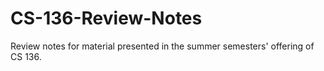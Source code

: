 CS-136-Review-Notes
===================

Review notes for material presented in the summer semesters' offering of CS 136.
